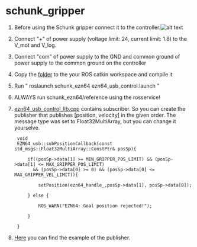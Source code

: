 # schunk_gripper

1) Before using the Schunk gripper connect it to the controller.![alt text](https://github.com/togjade/schunk_gripper/blob/master/schunk_connection_2_controller.jpeg?raw=true)

2) Connect "+" of power supply (voltage limit: 24, current limit: 1.8) to the V_mot and V_log.

3) Connect "com" of power supply to the GND and common ground of power supply to the common ground on the controller

4) Copy the [folder](https://github.com/togjade/schunk_gripper/tree/master/schunk_ezn64) to the your ROS catkin workspace and compile it

5) Run " roslaunch schunk_ezn64 ezn64_usb_control.launch "

6) ALWAYS run schunk_ezn64/reference using the rosservice!

7) [ezn64_usb_control_lib.cpp](https://github.com/togjade/schunk_gripper/blob/master/schunk_ezn64/src/ezn64_usb_control_lib.cpp) contains subscriber. So you can create the publisher that publishes [position, velocity] in the given order. The message type was set to Float32MultiArray, but you can change it yourselve. 


        void
        EZN64_usb::subPositionCallback(const std_msgs::Float32MultiArray::ConstPtr& posSp){

            if((posSp->data[1] >= MIN_GRIPPER_POS_LIMIT) && (posSp->data[1] <= MAX_GRIPPER_POS_LIMIT)
              && (posSp->data[0] >= 0) && (posSp->data[0] <= MAX_GRIPPER_VEL_LIMIT)){

                setPosition(ezn64_handle_,posSp->data[1], posSp->data[0]);

            } else {

                ROS_WARN("EZN64: Goal position rejected!");

            }

        }
        
8) [Here](https://github.com/togjade/schunk_gripper/blob/master/gripper.py) you can find the example of the publisher.
